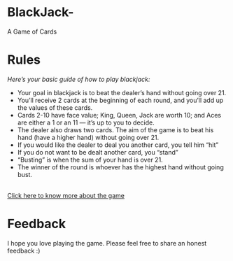 # BlackJack-
 A Game of Cards

# Rules

*Here’s your basic guide of how to play blackjack:* 

<ul>
<li> Your goal in blackjack is to beat the dealer’s hand without going over 21. </li>
<li> You’ll receive 2 cards at the beginning of each round, and you’ll add up the values of these cards. </li>
<li> Cards 2-10 have face value; King, Queen, Jack are worth 10; and Aces are either a 1 or an 11 — it’s up to you to decide. </li>
<li> The dealer also draws two cards. The aim of the game is to beat his hand (have a higher hand) without going over 21. </li>
<li> If you would like the dealer to deal you another card, you tell him “hit” </li>
<li> If you do not want to be dealt another card, you “stand” </li>
<li> “Busting” is when the sum of your hand is over 21. </li>
<li> The winner of the round is whoever has the highest hand without going bust. </li>
</ul>
<br>
<a href="https://www.blackjackinfo.com/blackjack-rules/">
     Click here to know more about the game
 </a>
 
 # Feedback

 I hope you love playing the game. Please feel free to share an honest feedback :)
